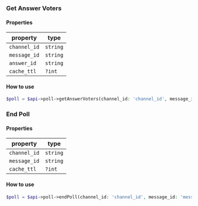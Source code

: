 ### Get Answer Voters

#### Properties

| property | type |
|----------|------|
| `channel_id` | `string` |
| `message_id` | `string` |
| `answer_id` | `string` |
| `cache_ttl` | `?int` |

#### How to use

```php
$poll = $api->poll->getAnswerVoters(channel_id: 'channel_id', message_id: 'message_id', answer_id: 'answer_id');
```

### End Poll

#### Properties

| property | type |
|----------|------|
| `channel_id` | `string` |
| `message_id` | `string` |
| `cache_ttl` | `?int` |

#### How to use

```php
$poll = $api->poll->endPoll(channel_id: 'channel_id', message_id: 'message_id');
```

